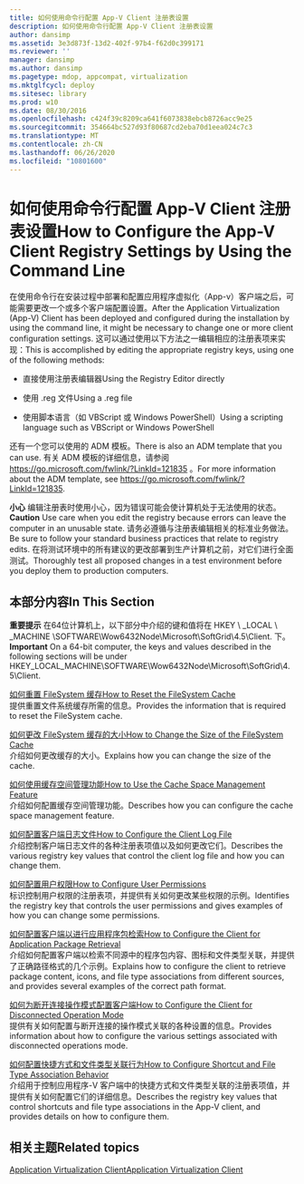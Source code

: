 ```yaml
---
title: 如何使用命令行配置 App-V Client 注册表设置
description: 如何使用命令行配置 App-V Client 注册表设置
author: dansimp
ms.assetid: 3e3d873f-13d2-402f-97b4-f62d0c399171
ms.reviewer: ''
manager: dansimp
ms.author: dansimp
ms.pagetype: mdop, appcompat, virtualization
ms.mktglfcycl: deploy
ms.sitesec: library
ms.prod: w10
ms.date: 08/30/2016
ms.openlocfilehash: c424f39c8209ca641f6073838ebcb8726acc9e25
ms.sourcegitcommit: 354664bc527d93f80687cd2eba70d1eea024c7c3
ms.translationtype: MT
ms.contentlocale: zh-CN
ms.lasthandoff: 06/26/2020
ms.locfileid: "10801600"
---
```

# <span data-ttu-id="423e2-103">如何使用命令行配置 App-V Client 注册表设置</span><span class="sxs-lookup"><span data-stu-id="423e2-103">How to Configure the App-V Client Registry Settings by Using the Command Line</span></span>


<span data-ttu-id="423e2-104">在使用命令行在安装过程中部署和配置应用程序虚拟化（App-v）客户端之后，可能需要更改一个或多个客户端配置设置。</span><span class="sxs-lookup"><span data-stu-id="423e2-104">After the Application Virtualization (App-V) Client has been deployed and configured during the installation by using the command line, it might be necessary to change one or more client configuration settings.</span></span> <span data-ttu-id="423e2-105">这可以通过使用以下方法之一编辑相应的注册表项来实现：</span><span class="sxs-lookup"><span data-stu-id="423e2-105">This is accomplished by editing the appropriate registry keys, using one of the following methods:</span></span>

-   <span data-ttu-id="423e2-106">直接使用注册表编辑器</span><span class="sxs-lookup"><span data-stu-id="423e2-106">Using the Registry Editor directly</span></span>

-   <span data-ttu-id="423e2-107">使用 .reg 文件</span><span class="sxs-lookup"><span data-stu-id="423e2-107">Using a .reg file</span></span>

-   <span data-ttu-id="423e2-108">使用脚本语言（如 VBScript 或 Windows PowerShell）</span><span class="sxs-lookup"><span data-stu-id="423e2-108">Using a scripting language such as VBScript or Windows PowerShell</span></span>

<span data-ttu-id="423e2-109">还有一个您可以使用的 ADM 模板。</span><span class="sxs-lookup"><span data-stu-id="423e2-109">There is also an ADM template that you can use.</span></span> <span data-ttu-id="423e2-110">有关 ADM 模板的详细信息，请参阅 <https://go.microsoft.com/fwlink/?LinkId=121835> 。</span><span class="sxs-lookup"><span data-stu-id="423e2-110">For more information about the ADM template, see <https://go.microsoft.com/fwlink/?LinkId=121835>.</span></span>

<span data-ttu-id="423e2-111">**小心** 编辑注册表时使用小心，因为错误可能会使计算机处于无法使用的状态。</span><span class="sxs-lookup"><span data-stu-id="423e2-111">**Caution** Use care when you edit the registry because errors can leave the computer in an unusable state.</span></span> <span data-ttu-id="423e2-112">请务必遵循与注册表编辑相关的标准业务做法。</span><span class="sxs-lookup"><span data-stu-id="423e2-112">Be sure to follow your standard business practices that relate to registry edits.</span></span> <span data-ttu-id="423e2-113">在将测试环境中的所有建议的更改部署到生产计算机之前，对它们进行全面测试。</span><span class="sxs-lookup"><span data-stu-id="423e2-113">Thoroughly test all proposed changes in a test environment before you deploy them to production computers.</span></span>

 

## <span data-ttu-id="423e2-114">本部分内容</span><span class="sxs-lookup"><span data-stu-id="423e2-114">In This Section</span></span>


<span data-ttu-id="423e2-115">**重要提示** 在64位计算机上，以下部分中介绍的键和值将在 HKEY \ _LOCAL \ _MACHINE \\SOFTWARE\\Wow6432Node\\Microsoft\\SoftGrid\\4.5\\Client. 下。</span><span class="sxs-lookup"><span data-stu-id="423e2-115">**Important** On a 64-bit computer, the keys and values described in the following sections will be under HKEY\_LOCAL\_MACHINE\\SOFTWARE\\Wow6432Node\\Microsoft\\SoftGrid\\4.5\\Client.</span></span>

 

<a href="" id="how-to-reset-the-filesystem-cache"></a>[<span data-ttu-id="423e2-116">如何重置 FileSystem 缓存</span><span class="sxs-lookup"><span data-stu-id="423e2-116">How to Reset the FileSystem Cache</span></span>](how-to-reset-the-filesystem-cache.md)  
<span data-ttu-id="423e2-117">提供重置文件系统缓存所需的信息。</span><span class="sxs-lookup"><span data-stu-id="423e2-117">Provides the information that is required to reset the FileSystem cache.</span></span>

<a href="" id="how-to-change-the-size-of-the-filesystem-cache"></a>[<span data-ttu-id="423e2-118">如何更改 FileSystem 缓存的大小</span><span class="sxs-lookup"><span data-stu-id="423e2-118">How to Change the Size of the FileSystem Cache</span></span>](how-to-change-the-size-of-the-filesystem-cache.md)  
<span data-ttu-id="423e2-119">介绍如何更改缓存的大小。</span><span class="sxs-lookup"><span data-stu-id="423e2-119">Explains how you can change the size of the cache.</span></span>

<a href="" id="how-to-use-the-cache-space-management-feature"></a>[<span data-ttu-id="423e2-120">如何使用缓存空间管理功能</span><span class="sxs-lookup"><span data-stu-id="423e2-120">How to Use the Cache Space Management Feature</span></span>](how-to-use-the-cache-space-management-feature.md)  
<span data-ttu-id="423e2-121">介绍如何配置缓存空间管理功能。</span><span class="sxs-lookup"><span data-stu-id="423e2-121">Describes how you can configure the cache space management feature.</span></span>

<a href="" id="how-to-configure-the-client-log-file"></a>[<span data-ttu-id="423e2-122">如何配置客户端日志文件</span><span class="sxs-lookup"><span data-stu-id="423e2-122">How to Configure the Client Log File</span></span>](how-to-configure-the-client-log-file.md)  
<span data-ttu-id="423e2-123">介绍控制客户端日志文件的各种注册表项值以及如何更改它们。</span><span class="sxs-lookup"><span data-stu-id="423e2-123">Describes the various registry key values that control the client log file and how you can change them.</span></span>

<a href="" id="how-to-configure-user-permissions"></a>[<span data-ttu-id="423e2-124">如何配置用户权限</span><span class="sxs-lookup"><span data-stu-id="423e2-124">How to Configure User Permissions</span></span>](how-to-configure-user-permissions.md)  
<span data-ttu-id="423e2-125">标识控制用户权限的注册表项，并提供有关如何更改某些权限的示例。</span><span class="sxs-lookup"><span data-stu-id="423e2-125">Identifies the registry key that controls the user permissions and gives examples of how you can change some permissions.</span></span>

<a href="" id="how-to-configure-the-client-for-application-package-retrieval"></a>[<span data-ttu-id="423e2-126">如何配置客户端以进行应用程序包检索</span><span class="sxs-lookup"><span data-stu-id="423e2-126">How to Configure the Client for Application Package Retrieval</span></span>](how-to-configure-the-client-for-application-package-retrieval.md)  
<span data-ttu-id="423e2-127">介绍如何配置客户端以检索不同源中的程序包内容、图标和文件类型关联，并提供了正确路径格式的几个示例。</span><span class="sxs-lookup"><span data-stu-id="423e2-127">Explains how to configure the client to retrieve package content, icons, and file type associations from different sources, and provides several examples of the correct path format.</span></span>

<a href="" id="how-to-configure-the-client-for-disconnected-operation-mode"></a>[<span data-ttu-id="423e2-128">如何为断开连接操作模式配置客户端</span><span class="sxs-lookup"><span data-stu-id="423e2-128">How to Configure the Client for Disconnected Operation Mode</span></span>](how-to-configure-the-client-for-disconnected-operation-mode.md)  
<span data-ttu-id="423e2-129">提供有关如何配置与断开连接的操作模式关联的各种设置的信息。</span><span class="sxs-lookup"><span data-stu-id="423e2-129">Provides information about how to configure the various settings associated with disconnected operations mode.</span></span>

<a href="" id="how-to-configure-shortcut-and-file-type-association-behavior"></a>[<span data-ttu-id="423e2-130">如何配置快捷方式和文件类型关联行为</span><span class="sxs-lookup"><span data-stu-id="423e2-130">How to Configure Shortcut and File Type Association Behavior</span></span>](how-to-configure-shortcut-and-file-type-association-behavior-46-only.md)  
<span data-ttu-id="423e2-131">介绍用于控制应用程序-V 客户端中的快捷方式和文件类型关联的注册表项值，并提供有关如何配置它们的详细信息。</span><span class="sxs-lookup"><span data-stu-id="423e2-131">Describes the registry key values that control shortcuts and file type associations in the App-V client, and provides details on how to configure them.</span></span>

## <span data-ttu-id="423e2-132">相关主题</span><span class="sxs-lookup"><span data-stu-id="423e2-132">Related topics</span></span>


[<span data-ttu-id="423e2-133">Application Virtualization Client</span><span class="sxs-lookup"><span data-stu-id="423e2-133">Application Virtualization Client</span></span>](application-virtualization-client.md)

 

 





